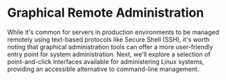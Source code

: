 # Graphical Remote Administration

While it's common for servers in production environments to be managed remotely using text-based protocols like Secure Shell (SSH), it's worth noting that graphical administration tools can offer a more user-friendly entry point for system administration. Next, we'll explore a selection of point-and-click interfaces available for administering Linux systems, providing an accessible alternative to command-line management.
